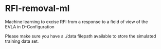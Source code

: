 # RFI-removal-ml
Machine learning to excise RFI from a response to a field of view of the EVLA in D-Configuration

Please make sure you have a ./data filepath available to store the simulated training data set.
